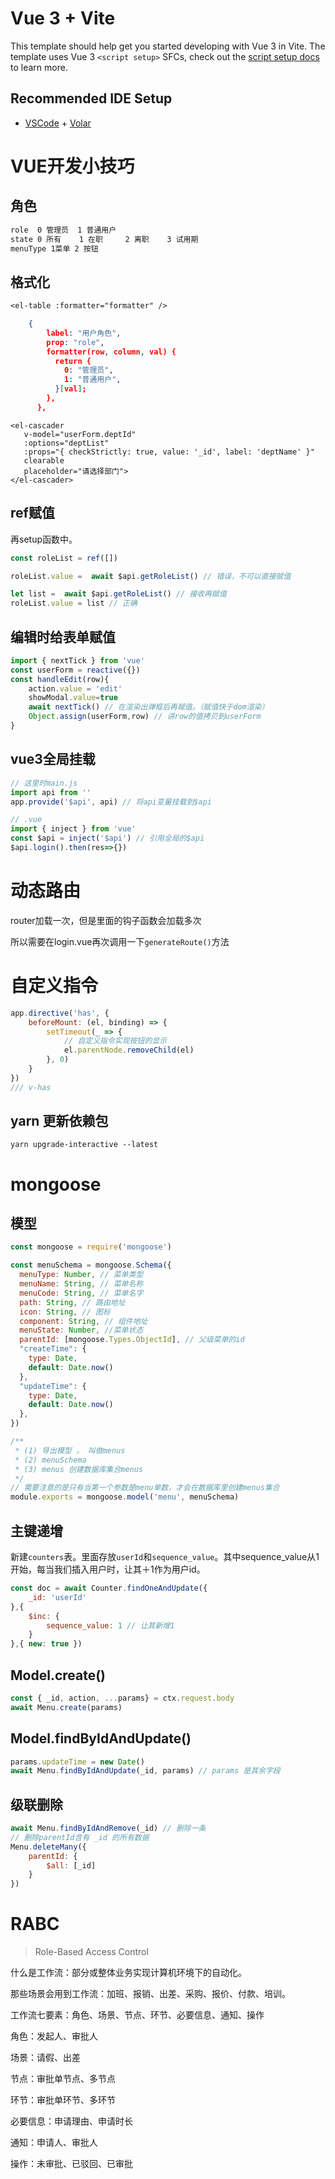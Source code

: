 # Vue 3 + Vite

This template should help get you started developing with Vue 3 in Vite. The template uses Vue 3 `<script setup>` SFCs, check out the [script setup docs](https://v3.vuejs.org/api/sfc-script-setup.html#sfc-script-setup) to learn more.

## Recommended IDE Setup

- [VSCode](https://code.visualstudio.com/) + [Volar](https://marketplace.visualstudio.com/items?itemName=johnsoncodehk.volar)

# VUE开发小技巧

## 角色

~~~txt
role  0 管理员  1 普通用户
state 0 所有    1 在职     2 离职    3 试用期
menuType 1菜单 2 按钮
~~~

## 格式化

~~~txt
<el-table :formatter="formatter" />
~~~

~~~json
	{
        label: "用户角色",
        prop: "role",
        formatter(row, column, val) {
          return {
            0: "管理员",
            1: "普通用户",
          }[val];
        },
      },
~~~

~~~vue
<el-cascader
   v-model="userForm.deptId"
   :options="deptList"
   :props="{ checkStrictly: true, value: '_id', label: 'deptName' }"
   clearable
   placeholder="请选择部门">
</el-cascader>
~~~

## ref赋值

再setup函数中。

~~~js
const roleList = ref([])

roleList.value =  await $api.getRoleList() // 错误，不可以直接赋值

let list =  await $api.getRoleList() // 接收再赋值
roleList.value = list // 正确
~~~

## 编辑时给表单赋值

~~~js
import { nextTick } from 'vue'
const userForm = reactive({})
const handleEdit(row){
    action.value = 'edit'
    showModal.value=true
    await nextTick() // 在渲染出弹框后再赋值。（赋值快于dom渲染）
    Object.assign(userForm,row) // 讲row的值拷贝到userForm
}
~~~

## vue3全局挂载

~~~js
// 这里时main.js
import api from ''
app.provide('$api', api) // 将api变量挂载到$api
~~~

~~~js
// .vue
import { inject } from 'vue'
const $api = inject('$api') // 引用全局的$api
$api.login().then(res=>{})
~~~

# 动态路由

router加载一次，但是里面的钩子函数会加载多次

所以需要在login.vue再次调用一下`generateRoute()`方法

# 自定义指令

~~~js
app.directive('has', {
    beforeMount: (el, binding) => {
        setTimeout(_ => {
            // 自定义指令实现按钮的显示
            el.parentNode.removeChild(el)
        }, 0)
    }
})
/// v-has
~~~



## yarn 更新依赖包

`yarn upgrade-interactive --latest`

# mongoose

## 模型

~~~js
const mongoose = require('mongoose')

const menuSchema = mongoose.Schema({
  menuType: Number, // 菜单类型
  menuName: String, // 菜单名称
  menuCode: String, // 菜单名字
  path: String, // 路由地址
  icon: String, // 图标
  component: String, // 组件地址
  menuState: Number, //菜单状态
  parentId: [mongoose.Types.ObjectId], // 父级菜单的id
  "createTime": {
    type: Date,
    default: Date.now()
  },
  "updateTime": {
    type: Date,
    default: Date.now()
  },
})

/**
 * (1) 导出模型 ， 叫做menus
 * (2) menuSchema
 * (3) menus 创建数据库集合menus
 */
// 需要注意的是只有当第一个参数是menu单数，才会在数据库里创建menus集合
module.exports = mongoose.model('menu', menuSchema)
~~~



## 主键递增

新建`counters`表。里面存放`userId`和`sequence_value`。其中sequence_value从1开始，每当我们插入用户时，让其＋1作为用户id。

~~~js
const doc = await Counter.findOneAndUpdate({
    _id: 'userId'
},{
    $inc: {
        sequence_value: 1 // 让其新增1
    }
},{ new: true })
~~~

## Model.create()

~~~js
const { _id, action, ...params} = ctx.request.body
await Menu.create(params)
~~~

## Model.findByIdAndUpdate()

~~~js
params.updateTime = new Date()
await Menu.findByIdAndUpdate(_id, params) // params 是其余字段
~~~

## 级联删除

~~~js
await Menu.findByIdAndRemove(_id) // 删除一条
// 删除parentId含有 _id 的所有数据
Menu.deleteMany({
    parentId: {
        $all: [_id]
    }
})
~~~

# RABC

> Role-Based Access Control

什么是工作流：部分或整体业务实现计算机环境下的自动化。

那些场景会用到工作流：加班、报销、出差、采购、报价、付款、培训。

工作流七要素：角色、场景、节点、环节、必要信息、通知、操作

角色：发起人、审批人

场景：请假、出差

节点：审批单节点、多节点

环节：审批单环节、多环节

必要信息：申请理由、申请时长

通知：申请人、审批人

操作：未审批、已驳回、已审批

